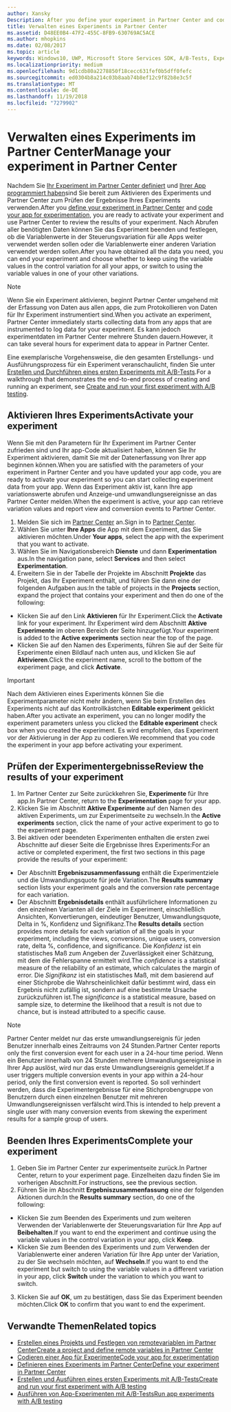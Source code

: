 ```yaml
---
author: Xansky
Description: After you define your experiment in Partner Center and code your experiment in your app, you are ready to active your experiment and use Partner Center to review the results of your experiment.
title: Verwalten eines Experiments im Partner Center
ms.assetid: D48EE0B4-47F2-455C-8FB9-630769AC5ACE
ms.author: mhopkins
ms.date: 02/08/2017
ms.topic: article
keywords: Windows10, UWP, Microsoft Store Services SDK, A/B-Tests, Experimente
ms.localizationpriority: medium
ms.openlocfilehash: 9d1cdb80a2278850f18cecc631fef0b5dff0fefc
ms.sourcegitcommit: ed0304b8a214c03b8aab74b8ef12c9f82b8e3c5f
ms.translationtype: MT
ms.contentlocale: de-DE
ms.lasthandoff: 11/19/2018
ms.locfileid: "7279902"
---
```

# <a name="manage-your-experiment-in-partner-center"></a><span data-ttu-id="6eea6-103">Verwalten eines Experiments im Partner Center</span><span class="sxs-lookup"><span data-stu-id="6eea6-103">Manage your experiment in Partner Center</span></span>

<span data-ttu-id="6eea6-104">Nachdem Sie [Ihr Experiment im Partner Center definiert](define-your-experiment-in-the-dev-center-dashboard.md) und [Ihrer App programmiert haben](code-your-experiment-in-your-app.md)sind Sie bereit zum Aktivieren des Experiments und Partner Center zum Prüfen der Ergebnisse Ihres Experiments verwenden.</span><span class="sxs-lookup"><span data-stu-id="6eea6-104">After you [define your experiment in Partner Center](define-your-experiment-in-the-dev-center-dashboard.md) and [code your app for experimentation](code-your-experiment-in-your-app.md), you are ready to activate your experiment and use Partner Center to review the results of your experiment.</span></span> <span data-ttu-id="6eea6-105">Nach Abrufen aller benötigten Daten können Sie das Experiment beenden und festlegen, ob die Variablenwerte in der Steuerungsvariation für alle Apps weiter verwendet werden sollen oder die Variablenwerte einer anderen Variation verwendet werden sollen.</span><span class="sxs-lookup"><span data-stu-id="6eea6-105">After you have obtained all the data you need, you can end your experiment and choose whether to keep using the variable values in the control variation for all your apps, or switch to using the variable values in one of your other variations.</span></span>

> [!NOTE]
> <span data-ttu-id="6eea6-106">Wenn Sie ein Experiment aktivieren, beginnt Partner Center umgehend mit der Erfassung von Daten aus allen apps, die zum Protokollieren von Daten für Ihr Experiment instrumentiert sind.</span><span class="sxs-lookup"><span data-stu-id="6eea6-106">When you activate an experiment, Partner Center immediately starts collecting data from any apps that are instrumented to log data for your experiment.</span></span> <span data-ttu-id="6eea6-107">Es kann jedoch experimentdaten im Partner Center mehrere Stunden dauern.</span><span class="sxs-lookup"><span data-stu-id="6eea6-107">However, it can take several hours for experiment data to appear in Partner Center.</span></span>

<span data-ttu-id="6eea6-108">Eine exemplarische Vorgehensweise, die den gesamten Erstellungs- und Ausführungsprozess für ein Experiment veranschaulicht, finden Sie unter [Erstellen und Durchführen eines ersten Experiments mit A/B-Tests](create-and-run-your-first-experiment-with-a-b-testing.md).</span><span class="sxs-lookup"><span data-stu-id="6eea6-108">For a walkthrough that demonstrates the end-to-end process of creating and running an experiment, see [Create and run your first experiment with A/B testing](create-and-run-your-first-experiment-with-a-b-testing.md).</span></span>

## <a name="activate-your-experiment"></a><span data-ttu-id="6eea6-109">Aktivieren Ihres Experiments</span><span class="sxs-lookup"><span data-stu-id="6eea6-109">Activate your experiment</span></span>

<span data-ttu-id="6eea6-110">Wenn Sie mit den Parametern für Ihr Experiment im Partner Center zufrieden sind und Ihr app-Code aktualisiert haben, können Sie Ihr Experiment aktivieren, damit Sie mit der Datenerfassung von Ihrer app beginnen können.</span><span class="sxs-lookup"><span data-stu-id="6eea6-110">When you are satisfied with the parameters of your experiment in Partner Center and you have updated your app code, you are ready to activate your experiment so you can start collecting experiment data from your app.</span></span> <span data-ttu-id="6eea6-111">Wenn das Experiment aktiv ist, kann Ihre app variationswerte abrufen und Anzeige-und umwandlungsereignisse an das Partner Center melden.</span><span class="sxs-lookup"><span data-stu-id="6eea6-111">When the experiment is active, your app can retrieve variation values and report view and conversion events to Partner Center.</span></span>

1. <span data-ttu-id="6eea6-112">Melden Sie sich im [Partner Center](https://partner.microsoft.com/dashboard) an.</span><span class="sxs-lookup"><span data-stu-id="6eea6-112">Sign in to [Partner Center](https://partner.microsoft.com/dashboard).</span></span>
2. <span data-ttu-id="6eea6-113">Wählen Sie unter **Ihre Apps** die App mit dem Experiment, das Sie aktivieren möchten.</span><span class="sxs-lookup"><span data-stu-id="6eea6-113">Under **Your apps**, select the app with the experiment that you want to activate.</span></span>
3. <span data-ttu-id="6eea6-114">Wählen Sie im Navigationsbereich **Dienste** und dann **Experimentation** aus.</span><span class="sxs-lookup"><span data-stu-id="6eea6-114">In the navigation pane, select **Services** and then select **Experimentation**.</span></span>
4. <span data-ttu-id="6eea6-115">Erweitern Sie in der Tabelle der Projekte im Abschnitt **Projekte** das Projekt, das Ihr Experiment enthält, und führen Sie dann eine der folgenden Aufgaben aus:</span><span class="sxs-lookup"><span data-stu-id="6eea6-115">In the table of projects in the **Projects** section, expand the project that contains your experiment and then do one of the following:</span></span>
  * <span data-ttu-id="6eea6-116">Klicken Sie auf den Link **Aktivieren** für Ihr Experiment.</span><span class="sxs-lookup"><span data-stu-id="6eea6-116">Click the **Activate** link for your experiment.</span></span> <span data-ttu-id="6eea6-117">Ihr Experiment wird dem Abschnitt **Aktive Experimente** im oberen Bereich der Seite hinzugefügt.</span><span class="sxs-lookup"><span data-stu-id="6eea6-117">Your experiment is added to the **Active experiments** section near the top of the page.</span></span>
  * <span data-ttu-id="6eea6-118">Klicken Sie auf den Namen des Experiments, führen Sie auf der Seite für Experimente einen Bildlauf nach unten aus, und klicken Sie auf **Aktivieren**.</span><span class="sxs-lookup"><span data-stu-id="6eea6-118">Click the experiment name, scroll to the bottom of the experiment page, and click **Activate**.</span></span>

> [!IMPORTANT]
> <span data-ttu-id="6eea6-119">Nach dem Aktivieren eines Experiments können Sie die Experimentparameter nicht mehr ändern, wenn Sie beim Erstellen des Experiments nicht auf das Kontrollkästchen **Editable experiment** geklickt haben.</span><span class="sxs-lookup"><span data-stu-id="6eea6-119">After you activate an experiment, you can no longer modify the experiment parameters unless you clicked the **Editable experiment** check box when you created the experiment.</span></span> <span data-ttu-id="6eea6-120">Es wird empfohlen, das Experiment vor der Aktivierung in der App zu codieren.</span><span class="sxs-lookup"><span data-stu-id="6eea6-120">We recommend that you code the experiment in your app before activating your experiment.</span></span>

## <a name="review-the-results-of-your-experiment"></a><span data-ttu-id="6eea6-121">Prüfen der Experimentergebnisse</span><span class="sxs-lookup"><span data-stu-id="6eea6-121">Review the results of your experiment</span></span>

1. <span data-ttu-id="6eea6-122">Im Partner Center zur Seite zurückkehren Sie, **Experimente** für Ihre app.</span><span class="sxs-lookup"><span data-stu-id="6eea6-122">In Partner Center, return to the **Experimentation** page for your app.</span></span>
2. <span data-ttu-id="6eea6-123">Klicken Sie im Abschnitt **Aktive Experimente** auf den Namen des aktiven Experiments, um zur Experimentseite zu wechseln.</span><span class="sxs-lookup"><span data-stu-id="6eea6-123">In the **Active experiments** section, click the name of your active experiment to go to the experiment page.</span></span>
3. <span data-ttu-id="6eea6-124">Bei aktiven oder beendeten Experimenten enthalten die ersten zwei Abschnitte auf dieser Seite die Ergebnisse Ihres Experiments:</span><span class="sxs-lookup"><span data-stu-id="6eea6-124">For an active or completed experiment, the first two sections in this page provide the results of your experiment:</span></span>
  * <span data-ttu-id="6eea6-125">Der Abschnitt **Ergebniszusammenfassung** enthält die Experimentziele und die Umwandlungsquote für jede Variation.</span><span class="sxs-lookup"><span data-stu-id="6eea6-125">The **Results summary** section lists your experiment goals and the conversion rate percentage for each variation.</span></span>
  * <span data-ttu-id="6eea6-126">Der Abschnitt **Ergebnisdetails** enthält ausführlichere Informationen zu den einzelnen Varianten all der Ziele im Experiment, einschließlich Ansichten, Konvertierungen, eindeutiger Benutzer, Umwandlungsquote, Delta in %, Konfidenz und Signifikanz.</span><span class="sxs-lookup"><span data-stu-id="6eea6-126">The **Results details** section provides more details for each variation of all the goals in your experiment, including the views, conversions, unique users, conversion rate, delta %, confidence, and significance.</span></span> <span data-ttu-id="6eea6-127">Die *Konfidenz* ist ein statistisches Maß zum Angeben der Zuverlässigkeit einer Schätzung, mit dem die Fehlerspanne ermittelt wird.</span><span class="sxs-lookup"><span data-stu-id="6eea6-127">The *confidence* is a statistical measure of the reliability of an estimate, which calculates the margin of error.</span></span> <span data-ttu-id="6eea6-128">Die *Signifikanz* ist ein statistisches Maß, mit dem basierend auf einer Stichprobe die Wahrscheinlichkeit dafür bestimmt wird, dass ein Ergebnis nicht zufällig ist, sondern auf eine bestimmte Ursache zurückzuführen ist.</span><span class="sxs-lookup"><span data-stu-id="6eea6-128">The *significance* is a statistical measure, based on sample size, to determine the likelihood that a result is not due to chance, but is instead attributed to a specific cause.</span></span>

> [!NOTE]
> <span data-ttu-id="6eea6-129">Partner Center meldet nur das erste umwandlungsereignis für jeden Benutzer innerhalb eines Zeitraums von 24 Stunden.</span><span class="sxs-lookup"><span data-stu-id="6eea6-129">Partner Center reports only the first conversion event for each user in a 24-hour time period.</span></span> <span data-ttu-id="6eea6-130">Wenn ein Benutzer innerhalb von 24 Stunden mehrere Umwandlungsereignisse in Ihrer App auslöst, wird nur das erste Umwandlungsereignis gemeldet.</span><span class="sxs-lookup"><span data-stu-id="6eea6-130">If a user triggers multiple conversion events in your app within a 24-hour period, only the first conversion event is reported.</span></span> <span data-ttu-id="6eea6-131">So soll verhindert werden, dass die Experimentergebnisse für eine Stichprobengruppe von Benutzern durch einen einzelnen Benutzer mit mehreren Umwandlungsereignissen verfälscht wird.</span><span class="sxs-lookup"><span data-stu-id="6eea6-131">This is intended to help prevent a single user with many conversion events from skewing the experiment results for a sample group of users.</span></span>


## <a name="complete-your-experiment"></a><span data-ttu-id="6eea6-132">Beenden Ihres Experiments</span><span class="sxs-lookup"><span data-stu-id="6eea6-132">Complete your experiment</span></span>

1. <span data-ttu-id="6eea6-133">Geben Sie im Partner Center zur experimentseite zurück.</span><span class="sxs-lookup"><span data-stu-id="6eea6-133">In Partner Center, return to your experiment page.</span></span> <span data-ttu-id="6eea6-134">Einzelheiten dazu finden Sie im vorherigen Abschnitt.</span><span class="sxs-lookup"><span data-stu-id="6eea6-134">For instructions, see the previous section.</span></span>
2. <span data-ttu-id="6eea6-135">Führen Sie im Abschnitt **Ergebniszusammenfassung** eine der folgenden Aktionen durch:</span><span class="sxs-lookup"><span data-stu-id="6eea6-135">In the **Results summary** section, do one of the following:</span></span>
  * <span data-ttu-id="6eea6-136">Klicken Sie zum Beenden des Experiments und zum weiteren Verwenden der Variablenwerte der Steuerungsvariation für Ihre App auf **Beibehalten**.</span><span class="sxs-lookup"><span data-stu-id="6eea6-136">If you want to end the experiment and continue using the variable values in the control variation in your app, click **Keep**.</span></span>
  * <span data-ttu-id="6eea6-137">Klicken Sie zum Beenden des Experiments und zum Verwenden der Variablenwerte einer anderen Variation für Ihre App unter der Variation, zu der Sie wechseln möchten, auf **Wechseln**.</span><span class="sxs-lookup"><span data-stu-id="6eea6-137">If you want to end the experiment but switch to using the variable values in a different variation in your app, click **Switch** under the variation to which you want to switch.</span></span>
3. <span data-ttu-id="6eea6-138">Klicken Sie auf **OK**, um zu bestätigen, dass Sie das Experiment beenden möchten.</span><span class="sxs-lookup"><span data-stu-id="6eea6-138">Click **OK** to confirm that you want to end the experiment.</span></span>


## <a name="related-topics"></a><span data-ttu-id="6eea6-139">Verwandte Themen</span><span class="sxs-lookup"><span data-stu-id="6eea6-139">Related topics</span></span>

* [<span data-ttu-id="6eea6-140">Erstellen eines Projekts und Festlegen von remotevariablen im Partner Center</span><span class="sxs-lookup"><span data-stu-id="6eea6-140">Create a project and define remote variables in Partner Center</span></span>](create-a-project-and-define-remote-variables-in-the-dev-center-dashboard.md)
* [<span data-ttu-id="6eea6-141">Codieren einer App für Experimente</span><span class="sxs-lookup"><span data-stu-id="6eea6-141">Code your app for experimentation</span></span>](code-your-experiment-in-your-app.md)
* [<span data-ttu-id="6eea6-142">Definieren eines Experiments im Partner Center</span><span class="sxs-lookup"><span data-stu-id="6eea6-142">Define your experiment in Partner Center</span></span>](define-your-experiment-in-the-dev-center-dashboard.md)
* [<span data-ttu-id="6eea6-143">Erstellen und Ausführen eines ersten Experiments mit A/B-Tests</span><span class="sxs-lookup"><span data-stu-id="6eea6-143">Create and run your first experiment with A/B testing</span></span>](create-and-run-your-first-experiment-with-a-b-testing.md)
* [<span data-ttu-id="6eea6-144">Ausführen von App-Experimenten mit A/B-Tests</span><span class="sxs-lookup"><span data-stu-id="6eea6-144">Run app experiments with A/B testing</span></span>](run-app-experiments-with-a-b-testing.md)
